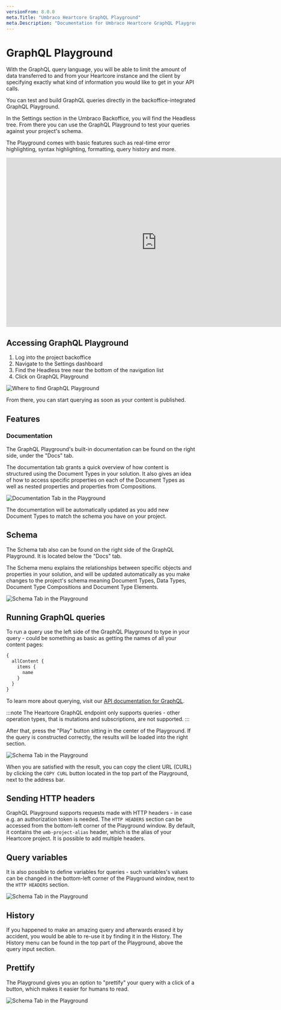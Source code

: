 ```yaml
---
versionFrom: 8.0.0
meta.Title: "Umbraco Heartcore GraphQL Playground"
meta.Description: "Documentation for Umbraco Heartcore GraphQL Playground"
---
```


# GraphQL Playground

With the GraphQL query language, you will be able to limit the amount of data transferred to and from your Heartcore instance and the client by specifying exactly what kind of information you would like to get in your API calls.

You can test and build GraphQL queries directly in the backoffice-integrated GraphQL Playground.

In the Settings section in the Umbraco Backoffice, you will find the Headless tree. From there you can use the GraphQL Playground to test your queries against your project's schema.

The Playground comes with basic features such as real-time error highlighting, syntax highlighting, formatting, query history and more.

<iframe width="800" height="450" title="Umbraco Heartcore: GraphQL Playground" src="https://www.youtube.com/embed/25gpH6FJIxA?rel=0" frameborder="0" allow="autoplay; encrypted-media" allowfullscreen></iframe>

## Accessing GraphQL Playground

1. Log into the project backoffice
2. Navigate to the Settings dashboard
3. Find the Headless tree near the bottom of the navigation list
4. Click on GraphQL Playground

![Where to find GraphQL Playground](images/where-to-find-graphql-playground.png)

From there, you can start querying as soon as your content is published.

## Features

### Documentation

The GraphQL Playground's built-in documentation can be found on the right side, under the "Docs" tab.

The documentation tab grants a quick overview of how content is structured using the Document Types in your solution. It also gives an idea of how to access specific properties on each of the Document Types as well as nested properties and properties from Compositions.

![Documentation Tab in the Playground](images/docs-helper.png)

The documentation will be automatically updated as you add new Document Types to match the schema you have on your project.

## Schema

The Schema tab also can be found on the right side of the GraphQL Playground. It is located below the "Docs" tab.

The Schema menu explains the relationships between specific objects and properties in your solution, and will be updated automatically as you make changes to the project's schema meaning Document Types, Data Types, Document Type Compositions and Document Type Elements.

![Schema Tab in the Playground](images/schema-helper.png)

## Running GraphQL queries

To run a query use the left side of the GraphQL Playground to type in your query - could be something as basic as getting the names of all your content pages:

```graphql
{
  allContent {
    items {
      name
    }
  }
}
```

To learn more about querying, visit our [API documentation for GraphQL](../../API-Documentation/GraphQL/index.md).

:::note
The Heartcore GraphQL endpoint only supports queries - other operation types, that is mutations and subscriptions, are not supported.
:::

After that, press the "Play" button sitting in the center of the Playground. If the query is constructed correctly, the results will be loaded into the right section.

![Schema Tab in the Playground](images/sample-query.png)

When you are satisfied with the result, you can copy the client URL (CURL) by clicking the `COPY CURL` button located in the top part of the Playground, next to the address bar.

## Sending HTTP headers

GraphQL Playground supports requests made with HTTP headers - in case e.g. an authorization token is needed.
The `HTTP HEADERS` section can be accessed from the bottom-left corner of the Playground window. By default, it contains the `umb-project-alias` header, which is the alias of your Heartcore project.
It is possible to add multiple headers.

## Query variables

It is also possible to define variables for queries - such variables's values can be changed in the bottom-left corner of the Playground window, next to the `HTTP HEADERS` section.

![Schema Tab in the Playground](images/query-variables.png)

## History

If you happened to make an amazing query and afterwards erased it by accident, you would be able to re-use it by finding it in the History.
The History menu can be found in the top part of the Playground, above the query input section.

## Prettify

The Playground gives you an option to "prettify" your query with a click of a button, which makes it easier for humans to read.

![Schema Tab in the Playground](images/prettify.png)
